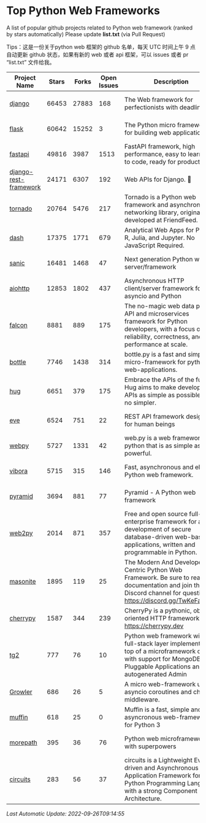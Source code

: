 # Top Python Web Frameworks
A list of popular github projects related to Python web framework (ranked by stars automatically)
Please update **list.txt** (via Pull Request)

Tips：这是一份关于python web 框架的 github 名单，每天 UTC 时间上午 9 点自动更新 github 状态，如果有新的 web 或者 api 框架，可以 issues 或者 pr “list.txt” 文件给我。

| Project Name | Stars | Forks | Open Issues | Description | Last Commit |
| ------------ | ----- | ----- | ----------- | ----------- | ----------- |
| [django](https://github.com/django/django) | 66453 | 27883 | 168 | The Web framework for perfectionists with deadlines. | 2022-09-26 06:51:15 |
| [flask](https://github.com/pallets/flask) | 60642 | 15252 | 3 | The Python micro framework for building web applications. | 2022-09-18 11:53:47 |
| [fastapi](https://github.com/tiangolo/fastapi) | 49816 | 3987 | 1513 | FastAPI framework, high performance, easy to learn, fast to code, ready for production | 2022-09-20 14:30:02 |
| [django-rest-framework](https://github.com/encode/django-rest-framework) | 24171 | 6307 | 192 | Web APIs for Django. 🎸 | 2022-09-22 18:07:43 |
| [tornado](https://github.com/tornadoweb/tornado) | 20764 | 5476 | 217 | Tornado is a Python web framework and asynchronous networking library, originally developed at FriendFeed. | 2022-08-26 19:23:09 |
| [dash](https://github.com/plotly/dash) | 17375 | 1771 | 679 | Analytical Web Apps for Python, R, Julia, and Jupyter. No JavaScript Required. | 2022-09-23 13:57:16 |
| [sanic](https://github.com/sanic-org/sanic) | 16481 | 1468 | 47 | Next generation Python web server/framework | Build fast. Run fast. | 2022-09-22 21:16:27 |
| [aiohttp](https://github.com/aio-libs/aiohttp) | 12853 | 1802 | 437 | Asynchronous HTTP client/server framework for asyncio and Python | 2022-09-23 00:54:43 |
| [falcon](https://github.com/falconry/falcon) | 8881 | 889 | 175 | The no-magic web data plane API and microservices framework for Python developers, with a focus on reliability, correctness, and performance at scale. | 2022-09-16 14:42:06 |
| [bottle](https://github.com/bottlepy/bottle) | 7746 | 1438 | 314 | bottle.py is a fast and simple micro-framework for python web-applications. | 2022-09-05 15:24:52 |
| [hug](https://github.com/hugapi/hug) | 6651 | 379 | 175 | Embrace the APIs of the future. Hug aims to make developing APIs as simple as possible, but no simpler. | 2020-08-10 05:07:26 |
| [eve](https://github.com/pyeve/eve) | 6524 | 751 | 22 | REST API framework designed for human beings | 2022-09-23 07:44:54 |
| [webpy](https://github.com/webpy/webpy) | 5727 | 1331 | 42 | web.py is a web framework for python that is as simple as it is powerful.  | 2022-07-31 04:44:39 |
| [vibora](https://github.com/vibora-io/vibora) | 5715 | 315 | 146 | Fast, asynchronous and elegant Python web framework. | 2019-02-11 10:54:12 |
| [pyramid](https://github.com/Pylons/pyramid) | 3694 | 881 | 77 | Pyramid - A Python web framework | 2022-03-13 22:49:13 |
| [web2py](https://github.com/web2py/web2py) | 2014 | 871 | 357 | Free and open source full-stack enterprise framework for agile development of secure database-driven web-based applications, written and programmable in Python. | 2022-06-04 18:11:51 |
| [masonite](https://github.com/MasoniteFramework/masonite) | 1895 | 119 | 25 | The Modern And Developer Centric Python Web Framework. Be sure to read the documentation and join the Discord channel for questions: https://discord.gg/TwKeFahmPZ | 2022-08-10 02:00:24 |
| [cherrypy](https://github.com/cherrypy/cherrypy) | 1587 | 344 | 239 | CherryPy is a pythonic, object-oriented HTTP framework.      https://cherrypy.dev | 2022-07-17 20:36:25 |
| [tg2](https://github.com/TurboGears/tg2) | 777 | 76 | 10 | Python web framework with full-stack layer implemented on top of a microframework core with support for MongoDB, Pluggable Applications and autogenerated Admin | 2021-05-26 09:26:31 |
| [Growler](https://github.com/pyGrowler/Growler) | 686 | 26 | 5 | A micro web-framework using asyncio coroutines and chained middleware. | 2020-03-08 07:51:41 |
| [muffin](https://github.com/klen/muffin) | 618 | 25 | 0 | Muffin is a fast, simple and asyncronous web-framework for Python 3 | 2022-08-12 08:22:55 |
| [morepath](https://github.com/morepath/morepath) | 395 | 36 | 76 | Python web microframework with superpowers | 2022-05-29 18:09:39 |
| [circuits](https://github.com/circuits/circuits) | 283 | 56 | 37 | circuits is a Lightweight Event driven and Asynchronous Application Framework for the Python Programming Language with a strong Component Architecture. | 2021-11-04 22:25:25 |

*Last Automatic Update: 2022-09-26T09:14:55*